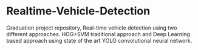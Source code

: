 # Realtime-Vehicle-Detection
Graduation project repository, Real-time vehicle detection using two different approaches. HOG+SVM traditional approach and Deep Learning based approach using state of the art YOLO convolutional neural network.
